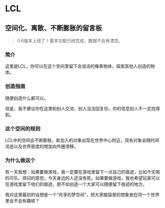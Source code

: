 # LCL
## 空间化、离散、不断膨胀的留言板

>0.6版本上线了！基本功能已经完成，数据不会再清空。
### 简介

这里是LCL，你可以在这个空间里留下会说话的像素物体，探索其他人创造的物体。

### 创造指南

随便创造什么都可以。

但是，我不建议你在这里和别人交流，别人没法回复你，你的信息别人不一定找得到。

### 这个空间的规则

LCL中的空间会不断膨胀，新加入的对象出现在世界中心附近，现有对象会随时间流逝以及世界密度的增加向外圈漂移。
### 为什么做这个

有一天我想：如果要做游戏，我一定要在游戏里留下一点自己的痕迹，比如今天喝的可乐、烦闷的感觉，今天身边的人还没有死。如果要做游戏，我也希望玩家可以在游戏里留下他们的痕迹，那不如创造一个大家可以随便留下痕迹的地方。

我对这里最初的设想是一个“共享的梦空间”，把大家脑袋里的想象放在同一个世界里会不会有趣呢？

### 